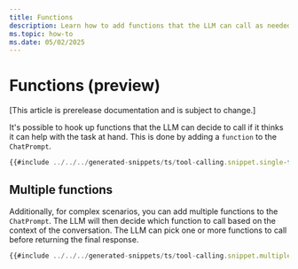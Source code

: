 ```yaml
---
title: Functions
description: Learn how to add functions that the LLM can call as needed.
ms.topic: how-to
ms.date: 05/02/2025
---
```


# Functions (preview)

[This article is prerelease documentation and is subject to change.]

It's possible to hook up functions that the LLM can decide to call if it thinks it can help with the task at hand. This is done by adding a `function` to the `ChatPrompt`.

```typescript
{{#include ../../../generated-snippets/ts/tool-calling.snippet.single-function-calling.ts }}
```

## Multiple functions

Additionally, for complex scenarios, you can add multiple functions to the `ChatPrompt`. The LLM will then decide which function to call based on the context of the conversation. The LLM can pick one or more functions to call before returning the final response.

```typescript
{{#include ../../../generated-snippets/ts/tool-calling.snippet.multiple-function-calling.ts }}
```